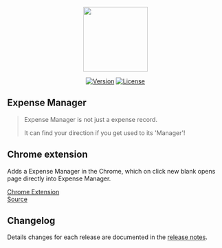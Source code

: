 <p align="center"><a href="#" target="_blank"><img width="150"src="https://github.com/skyran1278/Expense-Manager/blob/firebase/icons/playstore/icon.png"></a></p>

<p align="center"> 
<!--   <a href="/"><img src="https://img.shields.io/github/downloads/skyran1278/20170324-Account/latest/total.svg" alt="Downloads"></a> -->
  <a href="#"><img src="https://img.shields.io/github/release/skyran1278/20170324-Account.svg" alt="Version"></a>
  <a href="#"><img src="https://img.shields.io/github/license/skyran1278/20170324-Account.svg" alt="License"></a>  
</p>

## Expense Manager

> Expense Manager is not just a expense record.
>
> It can find your direction if you get used to its 'Manager'!

## Chrome extension

Adds a Expense Manager in the Chrome, which on click new blank opens page directly into Expense Manager.

[Chrome Extension](https://github.com/skyran1278/20170324_ExpenseManager)  
[Source](https://github.com/skyran1278/20170324_ExpenseManager/tree/firebase/dist)

## Changelog

Details changes for each release are documented in the [release notes](https://github.com/skyran1278/20170324_ExpenseManager/releases).
